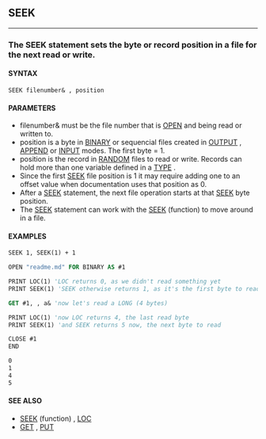 ## SEEK
---

### The SEEK statement sets the byte or record position in a file for the next read or write.

#### SYNTAX

`SEEK filenumber& , position`

#### PARAMETERS
* filenumber& must be the file number that is [OPEN](./OPEN.md) and being read or written to.
* position is a byte in [BINARY](./BINARY.md) or sequencial files created in [OUTPUT](./OUTPUT.md) , [APPEND](./APPEND.md) or [INPUT](./INPUT.md) modes. The first byte = 1.
* position is the record in [RANDOM](./RANDOM.md) files to read or write. Records can hold more than one variable defined in a [TYPE](./TYPE.md) .
* Since the first [SEEK](./SEEK.md) file position is 1 it may require adding one to an offset value when documentation uses that position as 0.
* After a [SEEK](./SEEK.md) statement, the next file operation starts at that [SEEK](./SEEK.md) byte position.
* The [SEEK](./SEEK.md) statement can work with the [SEEK](./SEEK.md) (function) to move around in a file.


#### EXAMPLES
```vb
SEEK 1, SEEK(1) + 1
```
  
```vb
OPEN "readme.md" FOR BINARY AS #1

PRINT LOC(1) 'LOC returns 0, as we didn't read something yet
PRINT SEEK(1) 'SEEK otherwise returns 1, as it's the first byte to read

GET #1, , a& 'now let's read a LONG (4 bytes)

PRINT LOC(1) 'now LOC returns 4, the last read byte
PRINT SEEK(1) 'and SEEK returns 5 now, the next byte to read

CLOSE #1
END
```
  
```vb
0
1
4
5
```
  


#### SEE ALSO
* [SEEK](./SEEK.md) (function) , [LOC](./LOC.md)
* [GET](./GET.md) , [PUT](./PUT.md)
